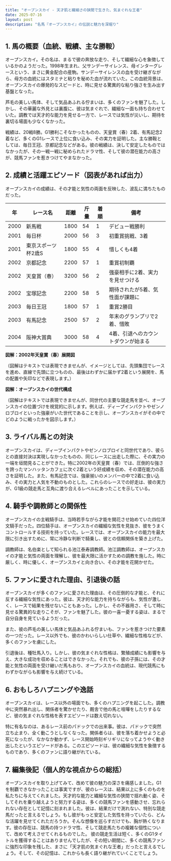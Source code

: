 ```yaml
---
title: "オープンスカイ - 天才肌と繊細さの狭間で生きた、気まぐれな王者"
date: 2025-07-16
layout: post
description: "名馬『オープンスカイ』の伝説と魅力を深堀り"
---
```


## 1. 馬の概要（血統、戦績、主な勝鞍）

オープンスカイ。その名は、まるで彼の奔放な走り、そして繊細な心を象徴しているかのようだった。1998年生まれ、父サンデーサイレンス、母インターグレースという、まさに黄金配合の産駒。サンデーサイレンスの血を受け継ぎながら、母方の血統にはスタミナと粘りを秘めた血が流れていた。この血統背景は、オープンスカイの爆発的なスピードと、時に見せる驚異的な粘り強さを生み出す基盤となった。

芦毛の美しい馬体、そして気品あふれる佇まいは、多くのファンを魅了した。しかし、その華麗な外見とは裏腹に、彼は気まぐれで、繊細な一面も持ち合わせていた。調教では天才的な能力を見せる一方で、レースでは気性が災いし、期待を裏切る場面も少なくなかった。

戦績は、20戦8勝。G1勝利こそなかったものの、天皇賞（春）2着、有馬記念2着など、多くのG1レースで上位に食い込み、その実力を証明した。主な勝鞍としては、毎日王冠、京都記念などがある。彼の戦績は、決して安定したものではなかったが、その一戦一戦に秘められたドラマ性、そして彼の潜在能力の高さが、競馬ファンを惹きつけてやまなかった。


## 2. 成績と活躍エピソード（図表があれば出力）

オープンスカイの成績は、その才能と気性の両面を反映した、波乱に満ちたものだった。

| 年 | レース名             | 距離 | 斤量 | 着順 | 備考                                     |
|---|----------------------|------|------|------|-----------------------------------------|
| 2000 | 新馬戦              | 1800 | 54    | 1    | デビュー戦勝利                           |
| 2001 | 毎日杯              | 2000 | 56    | 3    | 初重賞挑戦、3着                        |
| 2001 | 東京スポーツ杯2歳S | 1800 | 55    | 4    | 惜しくも4着                             |
| 2002 | 京都記念             | 2200 | 57    | 1    | 重賞初制覇                               |
| 2002 | 天皇賞（春）         | 3200 | 56    | 2    | 強豪相手に2着、実力を見せつける           |
| 2002 | 宝塚記念             | 2200 | 58    | 5    | 期待されたが5着、気性面が課題に         |
| 2003 | 毎日王冠             | 1800 | 57    | 1    | 重賞2勝目                               |
| 2003 | 有馬記念             | 2500 | 57    | 2    | 年末のグランプリで2着、惜敗             |
| 2004 | 阪神大賞典           | 3000 | 58    | 4    | 4着、引退へのカウントダウンが始まる      |


**図解：2002年天皇賞（春）展開図**

（図解はテキストでは表現できませんが、イメージとしては、先頭集団でレースを進め、直線で先頭に立つものの、最後はわずかに届かず2着という展開を、馬の配置や矢印などで表現します。）


**図解：オープンスカイの世代構成**

（図解はテキストでは表現できませんが、同世代の主要な競走馬を並べ、オープンスカイの位置づけを視覚的に示します。例えば、ディープインパクトやゼンノロブロイといった強豪がいた世代であることを示し、オープンスカイがその中でどのように戦ったかを図示します。）


## 3. ライバル馬との対決

オープンスカイは、ディープインパクトやゼンノロブロイと同世代であり、彼らとの直接対決は実現しなかったものの、同じレースに出走した際に、その実力の一端を垣間見ることができた。特に2002年の天皇賞（春）では、圧倒的な強さを誇ったマンハッタンカフェに次ぐ2着という好成績を収め、その潜在能力の高さを証明した。また、有馬記念では、強豪揃いのメンバーの中で2着に食い込み、その実力と人気を不動のものとした。これらのレースでの好走は、彼の実力が、G1級の競走馬と互角に渡り合えるレベルにあったことを示している。


## 4. 騎手や調教師との関係性

オープンスカイの主戦騎手は、当時若手ながら才能を開花させ始めていた四位洋文騎手だった。四位騎手は、オープンスカイの繊細な気性を見抜き、彼をうまくコントロールする技術を持っていた。レースでは、オープンスカイの能力を最大限に引き出すために、常に冷静な判断で騎乗し、彼との信頼関係を築き上げた。

調教師は、名伯楽として知られる池江泰寿調教師。池江調教師は、オープンスカイの才能と気性の両面を理解し、彼を最大限に活かすための調教を施した。時に厳しく、時に優しく、オープンスカイと向き合い、その才能を花開かせた。


## 5. ファンに愛された理由、引退後の話

オープンスカイが多くのファンに愛された理由は、その圧倒的な才能と、それに反する繊細な気性にあった。彼は、天才的な能力を持ちながらも、気性が激しく、レースで結果を残せないこともあった。しかし、その不器用さ、そして時に見せる驚異的な走りこそが、ファンを魅了した。彼の一喜一憂する姿は、まるで自分自身を見ているようだった。

また、彼の芦毛の美しい馬体と気品あふれる佇まいも、ファンを惹きつけた要素の一つだった。レース以外でも、彼のかわいらしい仕草や、繊細な性格などが、多くのファンを虜にした。

引退後は、種牡馬入り。しかし、彼の気まぐれな性格は、繁殖成績にも影響を与え、大きな成功を収めることはできなかった。それでも、彼の子孫には、その才能と気性の両面を受け継いだ馬もおり、オープンスカイの血統は、現代競馬にもわずかながらも影響を与え続けている。


## 6. おもしろハプニングや逸話

オープンスカイは、レース以外の場面でも、多くのハプニングを起こした。調教中に突然暴れ出し、関係者を驚かせたり、厩舎で他の馬と喧嘩をしたりするなど、彼の気まぐれな性格を表すエピソードは数え切れない。

特に有名なのは、あるレース前のパドックでの出来事。彼は、パドックで突然立ち止まり、全く動こうとしなくなった。関係者らは、彼を落ち着かせようと必死になったが、なかなか動かず、レース開始時刻ギリギリになってようやく動き出したというエピソードがある。このエピソードは、彼の繊細な気性を象徴するものであり、多くのファンに語り継がれている。


## 7. 編集後記（個人的な視点からの総括）

オープンスカイを取り上げてみて、改めて彼の魅力の深さを痛感しました。G1を制覇できなかったことは事実ですが、彼のレースは、結果以上に多くのものを私たちに与えてくれました。天才的な能力と繊細な気性の狭間で揺れ動く姿、そしてそれを乗り越えようと努力する姿は、多くの競馬ファンを感動させ、忘れられない存在として記憶に刻まれました。彼は、結果だけで測れない、特別な競走馬だったと言えるでしょう。もし彼がもっと安定した気性を持っていたら、どんな活躍を見せてくれただろうか。そんな想像を巡らすだけでも、胸が熱くなります。彼の存在は、競馬の持つドラマ性、そして競走馬たちの複雑な個性について、改めて考えさせてくれるものでした。  彼の競走生活は短く、多くのG1タイトルを獲得することはありませんでしたが、その短い期間に、多くの競馬ファンに強烈な印象を残した、まさに「天才肌の気まぐれな王者」だったと言えるでしょう。そして、その記憶は、これからも長く語り継がれていくことでしょう。
